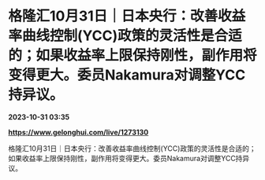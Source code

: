 # 格隆汇10月31日｜日本央行：改善收益率曲线控制(YCC)政策的灵活性是合适的；如果收益率上限保持刚性，副作用将变得更大。委员Nakamura对调整YCC持异议。

**2023-10-31 03:35**

**https://www.gelonghui.com/live/1273130**

格隆汇10月31日｜日本央行：改善收益率曲线控制(YCC)政策的灵活性是合适的；如果收益率上限保持刚性，副作用将变得更大。委员Nakamura对调整YCC持异议。